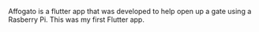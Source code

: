 Affogato is a flutter app that was developed to help open up a gate using a Rasberry Pi. This was my first Flutter app. 
